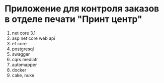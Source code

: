 # Приложение для контроля заказов в отделе печати "Принт центр"

1. net core 3.1
2. asp net core web api
3. ef core
4. postgresql
5. swagger
6. cqrs mediatr
7. automapper
8. docker
9. cake, nuke
